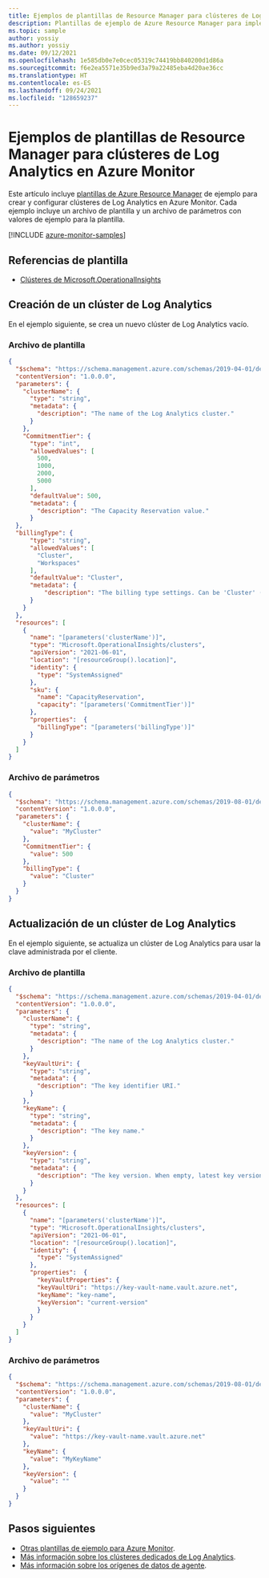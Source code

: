 ```yaml
---
title: Ejemplos de plantillas de Resource Manager para clústeres de Log Analytics
description: Plantillas de ejemplo de Azure Resource Manager para implementar clústeres de Log Analytics.
ms.topic: sample
author: yossiy
ms.author: yossiy
ms.date: 09/12/2021
ms.openlocfilehash: 1e585db0e7e0cec05319c74419bb840200d1d86a
ms.sourcegitcommit: f6e2ea5571e35b9ed3a79a22485eba4d20ae36cc
ms.translationtype: HT
ms.contentlocale: es-ES
ms.lasthandoff: 09/24/2021
ms.locfileid: "128659237"
---
```

# <a name="resource-manager-template-samples-for-log-analytics-clusters-in-azure-monitor"></a>Ejemplos de plantillas de Resource Manager para clústeres de Log Analytics en Azure Monitor
Este artículo incluye [plantillas de Azure Resource Manager](../../azure-resource-manager/templates/syntax.md) de ejemplo para crear y configurar clústeres de Log Analytics en Azure Monitor. Cada ejemplo incluye un archivo de plantilla y un archivo de parámetros con valores de ejemplo para la plantilla.

[!INCLUDE [azure-monitor-samples](../../../includes/azure-monitor-resource-manager-samples.md)]


## <a name="template-references"></a>Referencias de plantilla

- [Clústeres de Microsoft.OperationalInsights](/azure/templates/microsoft.operationalinsights/2020-03-01-preview/clusters) 

## <a name="create-a-log-analytics-cluster"></a>Creación de un clúster de Log Analytics
En el ejemplo siguiente, se crea un nuevo clúster de Log Analytics vacío.

### <a name="template-file"></a>Archivo de plantilla

```json
{
  "$schema": "https://schema.management.azure.com/schemas/2019-04-01/deploymentTemplate.json#",
  "contentVersion": "1.0.0.0",
  "parameters": {
    "clusterName": {
      "type": "string",
      "metadata": {
        "description": "The name of the Log Analytics cluster."
      }
    },
    "CommitmentTier": {
      "type": "int",
      "allowedValues": [
        500,
        1000,
        2000,
        5000
      ],
      "defaultValue": 500,
      "metadata": {
        "description": "The Capacity Reservation value."
      }
  },
  "billingType": {
      "type": "string",
      "allowedValues": [
        "Cluster",
        "Workspaces"
      ],
      "defaultValue": "Cluster",
      "metadata": {
          "description": "The billing type settings. Can be 'Cluster' (default) or 'Workspaces' for proportional billing on workspaces."
      }
    }
  },
  "resources": [
    {
      "name": "[parameters('clusterName')]",
      "type": "Microsoft.OperationalInsights/clusters",
      "apiVersion": "2021-06-01",
      "location": "[resourceGroup().location]",
      "identity": {
        "type": "SystemAssigned"
      },
      "sku": {
        "name": "CapacityReservation",
        "capacity": "[parameters('CommitmentTier')]"
      },
      "properties":  {
        "billingType": "[parameters('billingType')]"
      }
    }
  ]
}
```

### <a name="parameter-file"></a>Archivo de parámetros

```json
{
  "$schema": "https://schema.management.azure.com/schemas/2019-08-01/deploymentParameters.json#",
  "contentVersion": "1.0.0.0",
  "parameters": {
    "clusterName": {
      "value": "MyCluster"
    },
    "CommitmentTier": {
      "value": 500
    },
    "billingType": {
      "value": "Cluster"
    }
  }
}
```

## <a name="update-a-log-analytics-cluster"></a>Actualización de un clúster de Log Analytics
En el ejemplo siguiente, se actualiza un clúster de Log Analytics para usar la clave administrada por el cliente.

### <a name="template-file"></a>Archivo de plantilla

```json
{
  "$schema": "https://schema.management.azure.com/schemas/2019-04-01/deploymentTemplate.json#",
  "contentVersion": "1.0.0.0",
  "parameters": {
    "clusterName": {
      "type": "string",
      "metadata": {
        "description": "The name of the Log Analytics cluster."
      }
    },
    "keyVaultUri": {
      "type": "string",
      "metadata": {
        "description": "The key identifier URI."
      }
    },
    "keyName": {
      "type": "string",
      "metadata": {
        "description": "The key name."
      }
    },
    "keyVersion": {
      "type": "string",
      "metadata": {
        "description": "The key version. When empty, latest key version is used."
      }
    }
  },
  "resources": [
    {
      "name": "[parameters('clusterName')]",
      "type": "Microsoft.OperationalInsights/clusters",
      "apiVersion": "2021-06-01",
      "location": "[resourceGroup().location]",
      "identity": {
        "type": "SystemAssigned"
      },
      "properties":  {
        "keyVaultProperties": {
        "keyVaultUri": "https://key-vault-name.vault.azure.net",
        "keyName": "key-name",
        "keyVersion": "current-version"
        }
      }  
    }
  ]
}
```

### <a name="parameter-file"></a>Archivo de parámetros

```json
{
  "$schema": "https://schema.management.azure.com/schemas/2019-08-01/deploymentParameters.json#",
  "contentVersion": "1.0.0.0",
  "parameters": {
    "clusterName": {
      "value": "MyCluster"
    },
    "keyVaultUri": {
      "value": "https://key-vault-name.vault.azure.net"
    },
    "keyName": {
      "value": "MyKeyName"
    },
    "keyVersion": {
      "value": ""
    }
  }
}
```

## <a name="next-steps"></a>Pasos siguientes

* [Otras plantillas de ejemplo para Azure Monitor](../resource-manager-samples.md).
* [Más información sobre los clústeres dedicados de Log Analytics](./logs-dedicated-clusters.md).
* [Más información sobre los orígenes de datos de agente](../agents/agent-data-sources.md).
